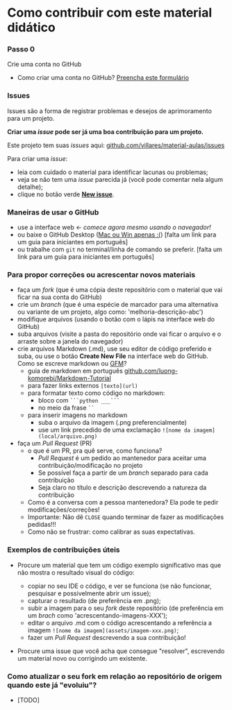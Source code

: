 # Como contribuir com este material didático

### Passo 0
Crie uma conta no GitHub
- Como criar uma conta no GitHub?
  [Preencha este formulário](https://github.com/join)

### Issues
Issues são a forma de registrar problemas e desejos de aprimoramento para um projeto.

**Criar uma *issue* pode ser já uma boa contribuição para um projeto.**

Este projeto tem suas *issues* aqui: [github.com/villares/material-aulas/issues](https://github.com/villares/material-aulas/issues)

Para criar uma *issue*:
  - leia com cuidado o material para identificar lacunas ou problemas;
  - veja se não tem uma _issue_ parecida já (você pode comentar nela algum detalhe);
  - clique no botão verde [**New issue**](https://github.com/villares/material-aulas/issues/new).
  
### Maneiras de usar o GitHub
 - use a interface web <- *comece agora mesmo usando o navegador!*
 - ou baixe o GitHub Desktop ([Mac ou Win apenas :(](https://desktop.github.com/)) [falta um link para um guia para iniciantes em português]
 - ou trabalhe com `git` no terminal/linha de comando se preferir. [falta um link para um guia para iniciantes em português]

### Para propor correções ou acrescentar novos materiais
- faça um _fork_ (que é uma cópia deste repositório com o material que vai ficar na sua conta do GitHub)
- crie um _branch_ (que é uma espécie de marcador para uma alternativa ou variante de um projeto, algo como: 'melhoria-descrição-abc')
- modifique arquivos (usando o botão com o lápis na interface web do GitHub)
- suba arquivos (visite a pasta do repositório onde vai ficar o arquivo e o arraste sobre a janela do navegador)
- crie arquivos Markdown (.md), use seu editor de código preferido e suba, ou use o botão **Create New File** na interface web do GitHub. Como se escreve markdown ou [GFM](https://github.github.com/gfm/)? 
   - guia de markdown em português [github.com/luong-komorebi/Markdown-Tutorial](https://github.com/luong-komorebi/Markdown-Tutorial/blob/master/README_pt-BR.md#syntax)
   - para fazer links externos `[texto](url)`
   - para formatar texto como código no markdown:
       - bloco com ` ```python ___``` ` 
       - no meio da frase ` `` `
   - para inserir imagens no markdown
       - suba o arquivo da imagem (.png preferencialmente)
       - use um link precedido de uma exclamação `![nome da imagem](local/arquivo.png)`
- faça um *Pull Request* (PR)  
  - o que é um PR, pra quê serve, como funciona? 
     - _Pull Request_ é um pedido ao mantenedor para aceitar uma contribuição/modificação no projeto
     - Se possível faça a partir de um _branch_ separado para cada contribuição
     - Seja claro no título e descrição descrevendo a natureza da contribuição
  - Como é a conversa com a pessoa mantenedora? Ela pode te pedir modificações/correções!
  - Importante: Não dê `CLOSE` quando terminar de fazer as modificações pedidas!!!
  - Como não se frustrar: como calibrar as suas expectativas.
  
 ### Exemplos de contribuições úteis

 - Procure um material que tem um código exemplo significativo mas que não mostra o resultado visual do código: 
     - copiar no seu IDE o código, e ver se funciona (se não funcionar, pesquisar e possivelmente abrir um issue);
     - capturar o resultado (de preferência em .png);
     - subir a imagem para o seu *fork* deste repositório (de preferência em um *brach* como 'acrescentando-imagens-XXX');
     - editar o arquivo .md com o código acrescentando a referência a imagem `![nome da imagem](assets/imagem-xxx.png)`;
     - fazer um _Pull Request_ descrevendo a sua contribuição!

 - Procure uma issue que você acha que consegue "resolver", escrevendo um material novo ou corrigindo um existente.
   
 ### Como atualizar o seu fork em relação ao repositório de origem quando este já "evoluiu"?
 
 - [TODO] 
